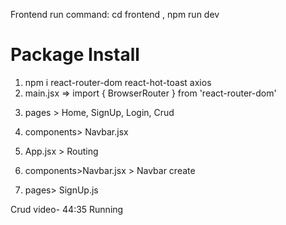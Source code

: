 
Frontend run command: cd frontend , npm run dev

Package Install
===============
1. npm i react-router-dom react-hot-toast axios
2. main.jsx => 
  import { BrowserRouter } from 'react-router-dom'
  <BrowserRouter>
    <App />
  </BrowserRouter>

3. pages > Home, SignUp, Login, Crud
4. components> Navbar.jsx

5. App.jsx > Routing
6. components>Navbar.jsx > Navbar create

7. pages> SignUp.js




Crud video- 44:35 Running





